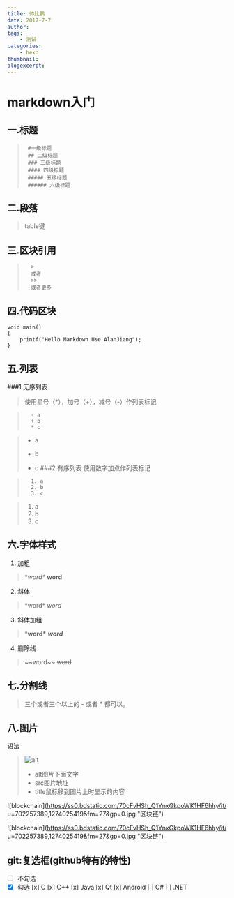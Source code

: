```yaml
---
title: 帅比鹏
date: 2017-7-7
author:
tags:
    - 测试
categories:
    - hexo
thumbnail:
blogexcerpt:
---
```


# markdown入门
        
## 一.标题
>      #一级标题
>      ## 二级标题
>      ### 三级标题
>      #### 四级标题
>      ##### 五级标题
>      ###### 六级标题
## 二.段落
> table键
## 三.区块引用
>       >
>       或者
>       >>
>       或者更多
## 四.代码区块
    void main()
    {
        printf("Hello Markdown Use AlanJiang");
    }
## 五.列表
###1.无序列表
>使用星号（*），加号（+），减号（-）作列表标记

>       - a
>       + b
>       * c

> - a
> + b
> * c
###2.有序列表
>使用数字加点作列表标记

>       1. a
>       2. b
>       3. c

> 1. a
> 2. b
> 3. c
## 六.字体样式
1. 加粗
> \**word\** **word**   
2. 斜体
> \*word\* *word*  
3. 斜体加粗
> \***word\*** ***word***   
4. 删除线
> \~~word\~~  ~~word~~ 
## 七.分割线
> 三个或者三个以上的 - 或者 * 都可以。
## 八.图片
语法
>   ![alt](src "title")
>   - alt图片下面文字
>   - src图片地址
>   - title鼠标移到图片上时显示的内容

\!\[blockchain\](https://ss0.bdstatic.com/70cFvHSh_Q1YnxGkpoWK1HF6hhy/it/
u=702257389,1274025419&fm=27&gp=0.jpg "区块链")

![blockchain](https://ss0.bdstatic.com/70cFvHSh_Q1YnxGkpoWK1HF6hhy/it/
u=702257389,1274025419&fm=27&gp=0.jpg "区块链")

## git:复选框(github特有的特性)
- [ ] 不勾选
- [x] 勾选
[x] C
[x] C++
[x] Java
[x] Qt
[x] Android
[ ] C#
[ ] .NET
